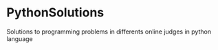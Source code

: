 # PythonSolutions
 Solutions to programming problems in differents online judges in python language 
